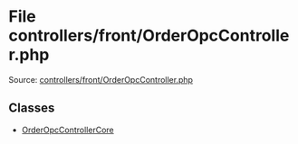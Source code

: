 File controllers/front/OrderOpcController.php
=========

Source: [controllers/front/OrderOpcController.php](https://github.com/PrestaShop/PrestaShop/blob/1.6.0.14/controllers/front/OrderOpcController.php)


Classes
-------

* [OrderOpcControllerCore](class.OrderOpcControllerCore.md)


